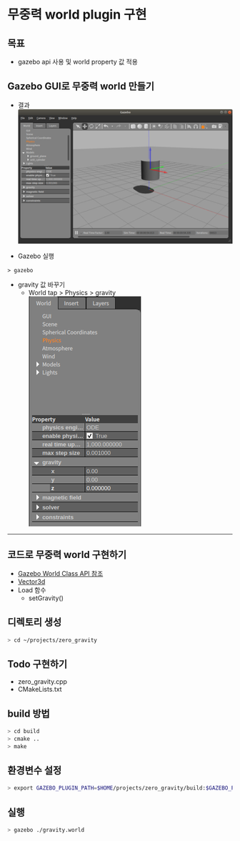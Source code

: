 # 무중력 world plugin 구현

## 목표
- gazebo api 사용 및 world property 값 적용

## Gazebo GUI로 무중력 world 만들기

- 결과 
![](./result_image.png)

- Gazebo 실행
```
> gazebo
```
- gravity 값 바꾸기 
    - World tap > Physics > gravity   
![](./gui_physics.png)

----

## 코드로 무중력 world 구현하기 
- [Gazebo World Class API 참조](https://osrf-distributions.s3.amazonaws.com/gazebo/api/dev/classgazebo_1_1physics_1_1World.html#details)
- [Vector3d](https://osrf-distributions.s3.amazonaws.com/ign-math/api/1.0.0/namespaceignition_1_1math.html#ab83a49e267aac56fb5c8d958c964c026)
- Load 함수 
    - setGravity()

## 디렉토리 생성 
```bash
> cd ~/projects/zero_gravity
```    
## Todo 구현하기 
- zero_gravity.cpp
- CMakeLists.txt  

## build 방법 
```bash
> cd build
> cmake ..
> make
```
## 환경변수 설정
```bash
> export GAZEBO_PLUGIN_PATH=$HOME/projects/zero_gravity/build:$GAZEBO_PLUGIN_PATH 
```

## 실행 
```bash
> gazebo ./gravity.world
```
